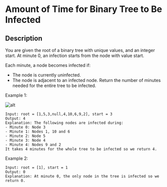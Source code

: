 # Amount of Time for Binary Tree to Be Infected
## Description

You are given the root of a binary tree with unique values, and an integer start. At minute 0, an infection starts from the node with value start.

Each minute, a node becomes infected if:

- The node is currently uninfected.
- The node is adjacent to an infected node.
Return the number of minutes needed for the entire tree to be infected.
 
Example 1:

![alt](https://assets.leetcode.com/uploads/2022/06/25/image-20220625231744-1.png)
```
Input: root = [1,5,3,null,4,10,6,9,2], start = 3
Output: 4
Explanation: The following nodes are infected during:
- Minute 0: Node 3
- Minute 1: Nodes 1, 10 and 6
- Minute 2: Node 5
- Minute 3: Node 4
- Minute 4: Nodes 9 and 2
It takes 4 minutes for the whole tree to be infected so we return 4.
```

Example 2:

```
Input: root = [1], start = 1
Output: 0
Explanation: At minute 0, the only node in the tree is infected so we return 0.
```